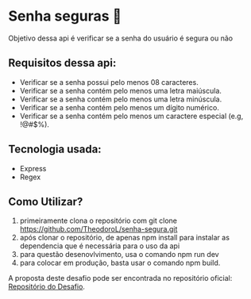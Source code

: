 # Senha seguras 🔏

Objetivo dessa api é verificar se a senha do usuário é segura ou não

## Requisitos dessa api: 
- Verificar se a senha possui pelo menos 08 caracteres.
- Verificar se a senha contém pelo menos uma letra maiúscula.
- Verificar se a senha contém pelo menos uma letra minúscula.
- Verificar se a senha contém pelo menos um dígito numérico.
- Verificar se a senha contém pelo menos um caractere especial (e.g, !@#$%).

## Tecnologia usada: 

- Express 
- Regex

## Como Utilizar?

1. primeiramente clona o repositório com git clone https://github.com/TheodoroL/senha-segura.git
2. após clonar o repositório, de apenas npm install para instalar as dependencia que é necessária para o uso da api 
3. para questão desenovlvimento, usa o comando npm run dev 
4. para colocar em produção, basta usar o comando npm build.

A proposta deste desafio pode ser encontrada no repositório oficial: [Repositório do Desafio](https://github.com/backend-br/desafios).